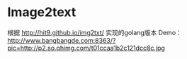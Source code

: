 # Image2text

根据 http://hit9.github.io/img2txt/ 实现的golang版本
Demo： http://www.bangbangde.com:8363/?pic=http://p2.so.qhimg.com/t01ccaa1b2c121dcc8c.jpg


